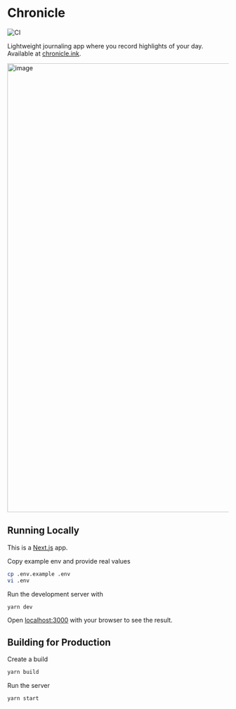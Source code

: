 # Chronicle

![CI](https://github.com/coffee-cup/chronicle/workflows/CI/badge.svg)

Lightweight journaling app where you record highlights of your day. Available at [chronicle.ink](https://chronicle.ink).

<img width="1022" alt="image" src="https://user-images.githubusercontent.com/3044853/78279047-dd3d5e80-750e-11ea-93b9-58f0dda1abc9.png">

## Running Locally

This is a [Next.js](https://nextjs.org/) app.

Copy example env and provide real values

```bash
cp .env.example .env
vi .env
```

Run the development server with

```bash
yarn dev
```

Open [localhost:3000](http://localhost:3000) with your browser to see the result.

## Building for Production

Create a build

```bash
yarn build
```

Run the server

```bash
yarn start
```

